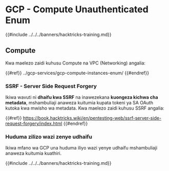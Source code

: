 # GCP - Compute Unauthenticated Enum

{{#include ../../../banners/hacktricks-training.md}}

## Compute

Kwa maelezo zaidi kuhusu Compute na VPC (Networking) angalia:

{{#ref}}
../gcp-services/gcp-compute-instances-enum/
{{#endref}}

### SSRF - Server Side Request Forgery

Ikiwa wavuti ni **dhaifu kwa SSRF** na inawezekana **kuongeza kichwa cha metadata**, mshambuliaji anaweza kuitumia kupata tokeni ya SA OAuth kutoka kwa mwisho wa metadata. Kwa maelezo zaidi kuhusu SSRF angalia:

{{#ref}}
https://book.hacktricks.wiki/en/pentesting-web/ssrf-server-side-request-forgery/index.html
{{#endref}}

### Huduma zilizo wazi zenye udhaifu

Ikiwa mfano wa GCP una huduma iliyo wazi yenye udhaifu mshambuliaji anaweza kuitumia kuathiri. 

{{#include ../../../banners/hacktricks-training.md}}
